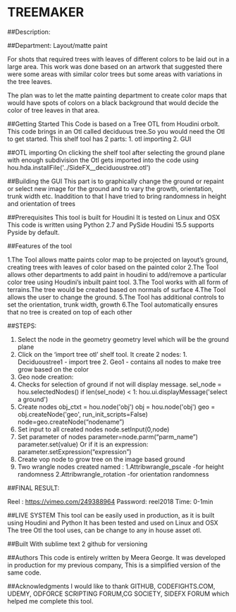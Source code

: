 # TREEMAKER

##Description:

##Department: Layout/matte paint

For shots that required trees with leaves of different colors to be laid out in a large area. This work was done based on an artwork that suggested there were some areas with similar color trees but some areas with variations in the tree leaves.

The plan was to let the matte painting department to create color maps that would have spots of colors on a black background that would decide the color of tree leaves in that area.


##Getting Started
This Code is based on a Tree OTL from Houdini orbolt.
This code brings in an Otl called deciduous tree.So you would need the Otl to get started.
This shelf tool has 2 parts:
		1. otl importing
		2. GUI

##OTL importing
On clicking the shelf tool after selecting the ground plane with enough subdivision the Otl gets imported into the code using
hou.hda.installFile('../SideFX__deciduoustree.otl')

##Building the GUI
This part is to graphically change the ground or repaint or select new image for the ground and to vary the growth, orientation, trunk width etc.
Inaddition to that I have tried to bring randomness in height and orientation of trees

    
##Prerequisites
This tool is built for Houdini
It is tested on Linux and OSX
This code is written using Python 2.7 and PySide
Houdini 15.5 supports Pyside by default.



##Features of the tool

1.The Tool allows matte paints color map to be projected 
  on layout’s ground, creating trees with leaves of color based on the painted color
2.The Tool allows other departments to add paint in houdini to 
  add/remove a particular color tree using Houdini’s inbuilt paint tool.
3.The Tool works with all form of terrains.The tree would be created based on normals 
  of surface
4.The Tool allows the user to change the ground.
5.The Tool has additional controls to set the orientation, trunk width, growth
6.The Tool automatically ensures that no tree is created on top of each other

##STEPS:

1. Select the node in the geometry geometry level which will be the ground plane
2. Click on the ‘import tree otl’ shelf tool. It create 2 nodes: 
				1. Deciduoustree1 - import tree 
				2. Geo1 - contains all nodes to make tree grow based on the color 
3. Geo node creation:
4. Checks for selection of ground if not will display message.
		sel_node = hou.selectedNodes()
		if len(sel_node) < 1:
   			 hou.ui.displayMessage('select a ground')
5. Create nodes 
		obj_ctxt = hou.node('obj')
   		obj = hou.node('obj')
    		geo = obj.createNode('geo', run_init_scripts=False)
		node=geo.createNode(“nodename”)
6. Set input to all created nodes
		node.setInput(0,node)
7. Set parameter of nodes
		parameter=node.parm(“parm_name”)
		parameter.set(value)
	Or if it is an expression:
		parameter.setExpression(“expression”)
8. Create vop node to grow tree on the image based ground 
9. Two wrangle nodes created named :
				1.Attribwrangle_pscale -for height randomness
				2.Attribwrangle_rotation -for orientation randomness




##FINAL RESULT:

Reel : https://vimeo.com/249388964
Password: reel2018
Time: 0-1min


##LIVE SYSTEM
This tool can be easily used in production, as it is built using Houdini and Python
It has been tested and used on Linux and OSX
The tree Otl the tool uses, can be change to any in house asset otl. 

##Built With
sublime text 2
github for versioning

##Authors
This code is entirely written by Meera George.
It was developed in production for my previous company,
This is a simplified version of the same code.

##Acknowledgments
I would like to thank
GITHUB, CODEFIGHTS.COM, UDEMY, ODFORCE SCRIPTING FORUM,CG SOCIETY,
SIDEFX FORUM which helped me complete this tool.


